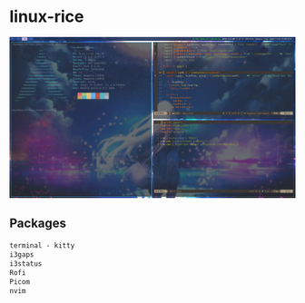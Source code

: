 # linux-rice
![Alt text](/preview.png?raw=true "Optional Title")
## Packages
```
terminal - kitty
i3gaps
i3status
Rofi
Picom
nvim
````
